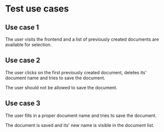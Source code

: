 # Test use cases

## Use case 1

The user visits the frontend and a list of previously created documents are available for selection.

## Use case 2

The user clicks on the first previously created document, deletes its' document name and tries to save the document. 

The user should not be allowed to save the document.

## Use case 3

The user fills in a proper document name and tries to save the document.

The document is saved and its' new name is visible in the document list.
